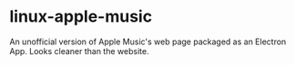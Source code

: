 # linux-apple-music
An unofficial version of Apple Music's web page packaged as an Electron App. Looks cleaner than the website.
